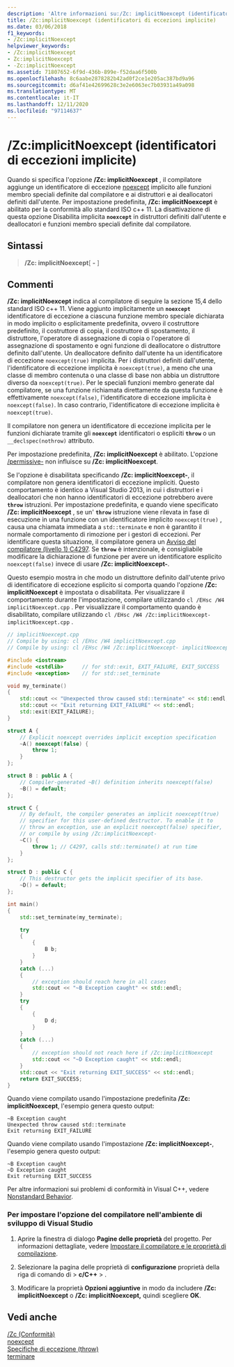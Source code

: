 ```yaml
---
description: 'Altre informazioni su:/Zc: implicitNoexcept (identificatori di eccezioni implicite)'
title: /Zc:implicitNoexcept (identificatori di eccezioni implicite)
ms.date: 03/06/2018
f1_keywords:
- /Zc:implicitNoexcept
helpviewer_keywords:
- /Zc:implicitNoexcept
- Zc:implicitNoexcept
- -Zc:implicitNoexcept
ms.assetid: 71807652-6f9d-436b-899e-f52daa6f500b
ms.openlocfilehash: 8c6aabe2878282b42ad0f2ce1e205ac387bd9a96
ms.sourcegitcommit: d6af41e42699628c3e2e6063ec7b03931a49a098
ms.translationtype: MT
ms.contentlocale: it-IT
ms.lasthandoff: 12/11/2020
ms.locfileid: "97114637"
---
```

# <a name="zcimplicitnoexcept-implicit-exception-specifiers"></a>/Zc:implicitNoexcept (identificatori di eccezioni implicite)

Quando si specifica l'opzione **/Zc: implicitNoexcept** , il compilatore aggiunge un identificatore di eccezione [noexcept](../../cpp/noexcept-cpp.md) implicito alle funzioni membro speciali definite dal compilatore e ai distruttori e ai deallocatori definiti dall'utente. Per impostazione predefinita, **/Zc: implicitNoexcept** è abilitato per la conformità allo standard ISO c++ 11. La disattivazione di questa opzione Disabilita implicita **`noexcept`** in distruttori definiti dall'utente e deallocatori e funzioni membro speciali definite dal compilatore.

## <a name="syntax"></a>Sintassi

> **/Zc: implicitNoexcept**[ **-** ]

## <a name="remarks"></a>Commenti

**/Zc: implicitNoexcept** indica al compilatore di seguire la sezione 15,4 dello standard ISO c++ 11. Viene aggiunto implicitamente un **`noexcept`** identificatore di eccezione a ciascuna funzione membro speciale dichiarata in modo implicito o esplicitamente predefinita, ovvero il costruttore predefinito, il costruttore di copia, il costruttore di spostamento, il distruttore, l'operatore di assegnazione di copia o l'operatore di assegnazione di spostamento e ogni funzione di deallocatore o distruttore definito dall'utente. Un deallocatore definito dall'utente ha un identificatore di eccezione `noexcept(true)` implicita. Per i distruttori definiti dall'utente, l'identificatore di eccezione implicita è `noexcept(true)`, a meno che una classe di membro contenuta o una classe di base non abbia un distruttore diverso da `noexcept(true)`. Per le speciali funzioni membro generate dal compilatore, se una funzione richiamata direttamente da questa funzione è effettivamente `noexcept(false)`, l'identificatore di eccezione implicita è `noexcept(false)`. In caso contrario, l'identificatore di eccezione implicita è `noexcept(true)`.

Il compilatore non genera un identificatore di eccezione implicita per le funzioni dichiarate tramite gli **`noexcept`** identificatori o espliciti **`throw`** o un `__declspec(nothrow)` attributo.

Per impostazione predefinita, **/Zc: implicitNoexcept** è abilitato. L'opzione [/permissive-](permissive-standards-conformance.md) non influisce su **/Zc: implicitNoexcept**.

Se l'opzione è disabilitata specificando **/Zc: implicitNoexcept-**, il compilatore non genera identificatori di eccezione impliciti. Questo comportamento è identico a Visual Studio 2013, in cui i distruttori e i deallocatori che non hanno identificatori di eccezione potrebbero avere **`throw`** istruzioni. Per impostazione predefinita, e quando viene specificato **/Zc: implicitNoexcept** , se un' **`throw`** istruzione viene rilevata in fase di esecuzione in una funzione con un identificatore implicito `noexcept(true)` , causa una chiamata immediata a `std::terminate` e non è garantito il normale comportamento di rimozione per i gestori di eccezioni. Per identificare questa situazione, il compilatore genera un [Avviso del compilatore (livello 1) C4297](../../error-messages/compiler-warnings/compiler-warning-level-1-c4297.md). Se **`throw`** è intenzionale, è consigliabile modificare la dichiarazione di funzione per avere un identificatore esplicito `noexcept(false)` invece di usare **/Zc: implicitNoexcept-**.

Questo esempio mostra in che modo un distruttore definito dall'utente privo di identificatore di eccezione esplicito si comporta quando l'opzione **/Zc: implicitNoexcept** è impostata o disabilitata. Per visualizzare il comportamento durante l'impostazione, compilare utilizzando `cl /EHsc /W4 implicitNoexcept.cpp` . Per visualizzare il comportamento quando è disabilitato, compilare utilizzando `cl /EHsc /W4 /Zc:implicitNoexcept- implicitNoexcept.cpp` .

```cpp
// implicitNoexcept.cpp
// Compile by using: cl /EHsc /W4 implicitNoexcept.cpp
// Compile by using: cl /EHsc /W4 /Zc:implicitNoexcept- implicitNoexcept.cpp

#include <iostream>
#include <cstdlib>      // for std::exit, EXIT_FAILURE, EXIT_SUCCESS
#include <exception>    // for std::set_terminate

void my_terminate()
{
    std::cout << "Unexpected throw caused std::terminate" << std::endl;
    std::cout << "Exit returning EXIT_FAILURE" << std::endl;
    std::exit(EXIT_FAILURE);
}

struct A {
    // Explicit noexcept overrides implicit exception specification
    ~A() noexcept(false) {
        throw 1;
    }
};

struct B : public A {
    // Compiler-generated ~B() definition inherits noexcept(false)
    ~B() = default;
};

struct C {
    // By default, the compiler generates an implicit noexcept(true)
    // specifier for this user-defined destructor. To enable it to
    // throw an exception, use an explicit noexcept(false) specifier,
    // or compile by using /Zc:implicitNoexcept-
    ~C() {
        throw 1; // C4297, calls std::terminate() at run time
    }
};

struct D : public C {
    // This destructor gets the implicit specifier of its base.
    ~D() = default;
};

int main()
{
    std::set_terminate(my_terminate);

    try
    {
        {
            B b;
        }
    }
    catch (...)
    {
        // exception should reach here in all cases
        std::cout << "~B Exception caught" << std::endl;
    }
    try
    {
        {
            D d;
        }
    }
    catch (...)
    {
        // exception should not reach here if /Zc:implicitNoexcept
        std::cout << "~D Exception caught" << std::endl;
    }
    std::cout << "Exit returning EXIT_SUCCESS" << std::endl;
    return EXIT_SUCCESS;
}
```

Quando viene compilato usando l'impostazione predefinita **/Zc: implicitNoexcept**, l'esempio genera questo output:

```Output
~B Exception caught
Unexpected throw caused std::terminate
Exit returning EXIT_FAILURE
```

Quando viene compilato usando l'impostazione **/Zc: implicitNoexcept-**, l'esempio genera questo output:

```Output
~B Exception caught
~D Exception caught
Exit returning EXIT_SUCCESS
```

Per altre informazioni sui problemi di conformità in Visual C++, vedere [Nonstandard Behavior](../../cpp/nonstandard-behavior.md).

### <a name="to-set-this-compiler-option-in-the-visual-studio-development-environment"></a>Per impostare l'opzione del compilatore nell'ambiente di sviluppo di Visual Studio

1. Aprire la finestra di dialogo **Pagine delle proprietà** del progetto. Per informazioni dettagliate, vedere [Impostare il compilatore e le proprietà di compilazione](../working-with-project-properties.md).

1. Selezionare la pagina delle proprietà di **configurazione** proprietà della riga di comando di  >  **c/C++**  >   .

1. Modificare la proprietà **Opzioni aggiuntive** in modo da includere **/Zc: implicitNoexcept** o **/Zc: implicitNoexcept,** quindi scegliere **OK**.

## <a name="see-also"></a>Vedi anche

[/Zc (Conformità)](zc-conformance.md)<br/>
[noexcept](../../cpp/noexcept-cpp.md)<br/>
[Specifiche di eccezione (throw)](../../cpp/exception-specifications-throw-cpp.md)<br/>
[terminare](../../standard-library/exception-functions.md#terminate)<br/>
